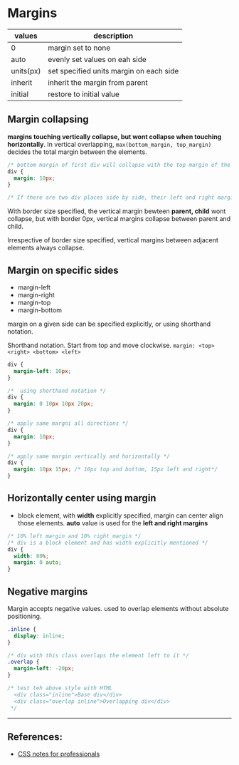 # Margins

| values    | description                             |
| --------- | --------------------------------------- |
| 0         | margin set to none                      |
| auto      | evenly set values on eah side           |
| units(px) | set specified units margin on each side |
| inherit   | inherit the margin from parent          |
| initial   | restore to initial value                |

## Margin collapsing
**margins touching vertically collapse, but wont collapse when touching horizontally**. In vertical overlapping, `max(bottom_margin, top_margin)` decides the total margin between the elements.
```CSS
/* bottom margin of first div will collapse with the top margin of the adjacent second div making both the margins occupy 10px combined instead of 10px each */
div {
  margin: 10px;
}

/* If there are two div places side by side, their left and right margins would take up 10px each. No collapsing happens here */
```

With border size specified, the vertical margin bewteen **parent, child** wont collapse, but with border 0px, vertical margins collapse between parent and child.

Irrespective of border size specified, vertical margins between adjacent elements always collapse.

## Margin on specific sides
* margin-left
* margin-right
* margin-top
* margin-bottom

margin on a given side can be specified explicitly, or using shorthand notation.

Shorthand notation. Start from top and move clockwise.
`margin: <top> <right> <bottom> <left>`

```CSS
div {
  margin-left: 10px;
}

/*  using shorthand notation */
div {
  margin: 0 10px 10px 20px;
}

/* apply same margni all directions */
div {
  margin: 10px;
}

/* apply same margin vertically and horizontally */
div {
  margin: 10px 15px; /* 10px top and bottom, 15px left and right*/
}
```

## Horizontally center using margin
* block element, with **width** explicitly specified, margin can center align those elements. **auto** value is used for the **left and right margins**

```CSS
/* 10% left margin and 10% right margin */
/* div is a block element and has width explicitly mentioned */
div {
  width: 80%;
  margin: 0 auto;
}
```

## Negative margins
Margin accepts negative values. used to overlap elements without absolute positioning.

```CSS
.inline {
  display: inline;
}

/* div with this class overlaps the element left to it */
.overlap {
  margin-left: -20px; 
}

/* test teh above style with HTML
  <div class="inline">Base div</div>
  <div class="overlap inline">Overlapping div</div>
 */
```

---

## References:
* [CSS notes for professionals](https://books.goalkicker.com/CSSBook/)